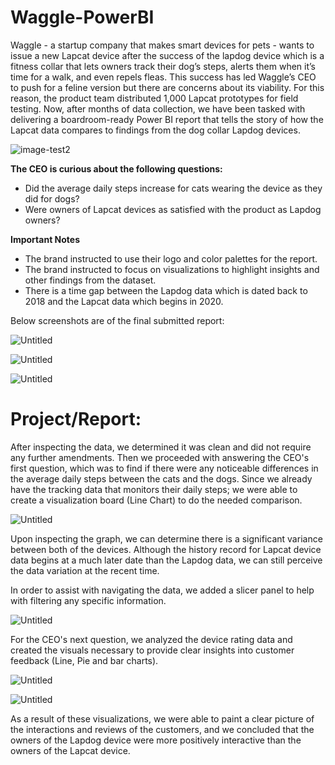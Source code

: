 # Waggle-PowerBI
Waggle - a startup company that makes smart devices for pets - wants to issue a new Lapcat device after the success of the lapdog device which is a fitness collar that lets owners track their dog’s steps, alerts them when it’s time for a walk, and even repels fleas. This success has led Waggle’s CEO to push for a feline version but there are concerns about its viability.
For this reason, the product team distributed 1,000 Lapcat prototypes for field testing. Now, after months of data collection, we have been tasked with delivering a boardroom-ready Power BI report that tells the story of how the Lapcat data compares to findings from the dog collar Lapdog devices. 

![image-test2](https://github.com/munahaj/Data-Model-for-Waggle/assets/169274166/071acae2-0221-45b2-b4a0-b88693ceb2b1)

**The CEO is curious about the following questions:**
* Did the average daily steps increase for cats wearing the device as they did for dogs?
* Were owners of Lapcat devices as satisfied with the product as Lapdog owners?

**Important Notes**
* The brand instructed to use their logo and color palettes for the report.
* The brand instructed to focus on visualizations to highlight insights and other findings from the dataset.
* There is a time gap between the Lapdog data which is dated back to 2018 and the Lapcat data which begins in 2020.

Below screenshots are of the final submitted report:

![Untitled](https://github.com/munahaj/Data-Model-for-Waggle/assets/169274166/f8af67af-b4c8-4181-8641-41c75704b67e)

![Untitled](https://github.com/munahaj/Data-Model-for-Waggle/assets/169274166/41e1c1ac-9f6e-4463-bcd6-0caea43c0f1c)

![Untitled](https://github.com/munahaj/Data-Model-for-Waggle/assets/169274166/514794d4-da95-4c2b-abdc-e0836ee1e216)

# Project/Report:
After inspecting the data, we determined it was clean and did not require any further amendments. Then we proceeded with answering the CEO's first question, which was to find if there were any noticeable differences in the average daily steps between the cats and the dogs. Since we already have the tracking data that monitors their daily steps; we were able to create a visualization board (Line Chart) to do the needed comparison. 

![Untitled](https://github.com/munahaj/Data-Model-for-Waggle/assets/169274166/ce8daa33-5ccc-49b2-8675-3862d7aaec88)

Upon inspecting the graph, we can determine there is a significant variance between both of the devices. Although the history record for Lapcat device data begins at a much later date than the Lapdog data, we can still perceive the data variation at the recent time. 

In order to assist with navigating the data, we added a slicer panel to help with filtering any specific information.

![Untitled](https://github.com/munahaj/Data-Model-for-Waggle/assets/169274166/ff445308-f222-4a5d-b71a-c77d4d7d6901)

For the CEO's next question, we analyzed the device rating data and created the visuals necessary to provide clear insights into customer feedback (Line, Pie and bar charts).

![Untitled](https://github.com/munahaj/Data-Model-for-Waggle/assets/169274166/d5b4fb49-2de2-4b34-947c-ccd96da2d8e1)

![Untitled](https://github.com/munahaj/Data-Model-for-Waggle/assets/169274166/a89085d3-9cea-4f37-b67e-dd4ee33e672c)

As a result of these visualizations, we were able to paint a clear picture of the interactions and reviews of the customers, and we concluded that the owners of the Lapdog device were more positively interactive than the owners of the Lapcat device.


